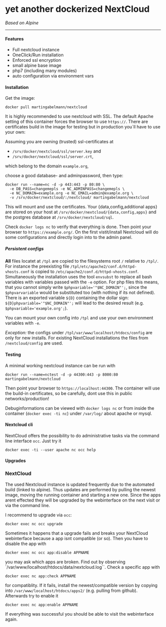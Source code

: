 # yet another dockerized NextCloud
_Based on Alpine_

---

#### Features
 - Full nextcloud instance
 - OneClick/Run installation
 - Enforced ssl encryption 
 - small alpine base image
 - php7 (including many modules)
 - auto configuration via environment vars

#### Installation
Get the image:
```
docker pull martingabelmann/nextcloud
```

It is highly recommended to use nextcloud with SSL. The default Apache setting of this container forces the browser to use ``https://``. There are certificates build in the image for testing but in production you`ll have to use your own:

Assuming you are owning (trusted) ssl-certificates at 
 - ``/srv/docker/nextcloud/ssl/server.key`` and 
 - ``/srv/docker/nextcloud/ssl/server.crt``,
 
which belong to the domain ``example.org``,

choose a good database- and adminpassword, then type:
  
```
docker run --name=nc -d -p 443:443 -p 80:80 \
  -e DB_PASS=changemepls -e NC_ADMINPASS=changemepls \
  -e NC_DOMAIN=example.org -e NC_EMAIL=admin@example.org \
  -v /srv/docker/nextcloud/:/nextcloud/ martingabelmann/nextcloud
```

This will mount and use the certificates. Your {data,config,additional apps} are stored on your host at ``/srv/docker/nextcloud/{data,config,apps}`` and the postgres database at ``/srv/docker/nextcloud/sql``. 


Check ``docker logs nc`` to verify that everything is done. Then point your browser to ``https://example.org/``. On the first vistit/install Nextcloud will do some configurations and directly login into to the admin panel.

##### Persistent configs
**All** files locatet at ``/tpl`` are copied to the filesystems root ``/`` relative to ``/tpl/``. 
For instance the preexisting file ``/tpl/etc/apache2/conf.d/httpd-vhosts.conf`` is copied to ``/etc/apache2/conf.d/httpd-vhosts.conf``.
Simultaneously the installation uses the tool ``envsubst`` to replace all bash variables with variables passed with the ``-e`` option. 
For php files this means, that you cannot simply write ``$phpvariable='"$NC_DOMAIN"';``, since the ``$phpvarvariable`` would be substituted too (with nothing if its not defined). 
There is an exported variable ``${D}`` containing the dollar sign:  ``${D}phpvariable='"$NC_DOMAIN"';`` will lead to the desired result (e.g. ``$phpvariable='example.org';``).

You can mount your own config into ``/tpl`` and use your own environment variables with ``-e``.  
  
_Exception:_ the configs under ``/tpl/var/www/localhost/htdocs/config`` are only for new installs. For existing NextCloud installations the files from ``/nextcloud/config`` are used.

#### Testing
A minimal working nextcloud instance can be run with

```
docker run --name=nctest -d -p 44300:443 -p 8000:80 martingabelmann/nextcloud
```
Then point your browser to ``https://localhost:44300``. The container will use the build-in certificates, so be carefully, dont use this in public networks/production!

Debuginformations can be viewed with
```docker logs nc```
or from inside the container (``docker exec -ti nc``) under ``/var/log/`` about apache or mysql.


#### Nextcloud cli

NextCloud offers the possibility to do administrative tasks via the command line interface `occ`. Just try it
```
docker exec -ti --user apache nc occ help
```


#### Upgrades 
### NextCloud
The used Nextcloud instance is updated frequently due to the automated build (linked to alpine). Thus updates are performed by pulling the newest image, moving the running container and starting a new one. Since the apps arent effected they will be upgraded by the webinterface on the next visit or via the command line. 
  
I recommend to upgrade via `occ`:
```
docker exec nc occ upgrade
```

Sometimes it happens that a upgrade fails and breaks your NextCloud webinterface because a app isnt compatible (or so). Then you have to disable the app with 
```
docker exec nc occ app:disable APPNAME
```
you may ask which apps are broken. Find out by observing `/var/www/localhost/htdocs/data/nextcloud.log``. Check a specific app with

```
docker exec nc app:check APPNAME
``` 
for compatiblity. If it fails, install the newest/compatible version by copying into `/var/www/localhost/htdocs/apps2/` (e.g. pulling from github). Afterwards try to enable it
```
docker exec nc app:enable APPNAME
```
If everything was successful you should be able to visit the webinterface again.
  
